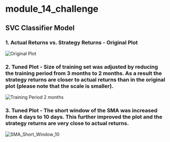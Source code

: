 # module_14_challenge

## SVC Classifier Model
### 1. Actual Returns vs. Strategy Returns - Original Plot
![Original Plot](https://user-images.githubusercontent.com/85372363/133946513-6fbb4df0-8632-4e8a-84b6-527023c92337.png)

### 2. Tuned Plot - Size of training set was adjusted by reducing the training period from 3 months to 2 months. As a result the strategy returns are closer to actual returns than in the original plot (please note that the scale is smaller).
![Training Period 2 months](https://user-images.githubusercontent.com/85372363/133946527-e0031bc7-8709-4c2b-b898-ccaab901e99b.png)

### 3. Tuned Plot - The short window of the SMA was increased from 4 days to 10 days. This further improved the plot and the strategy returns are very close to actual returns.
![SMA_Short_Window_10](https://user-images.githubusercontent.com/85372363/133946591-f654e190-8b98-4222-aaf4-24dfcc12f6ff.png)

